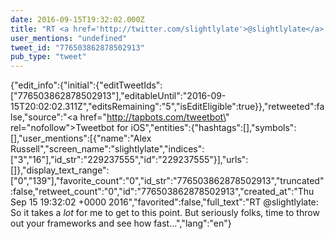 ```yaml
---
date: 2016-09-15T19:32:02.000Z
title: "RT <a href='http://twitter.com/slightlylate'>@slightlylate</a>: So it takes a *lot* for me to get to this point. But seriously folks, time to throw out your frameworks and see how fast…″"
user_mentions: "undefined"
tweet_id: "776503862878502913"
pub_type: "tweet"
---
```

{"edit_info":{"initial":{"editTweetIds":["776503862878502913"],"editableUntil":"2016-09-15T20:02:02.311Z","editsRemaining":"5","isEditEligible":true}},"retweeted":false,"source":"<a href=\"http://tapbots.com/tweetbot\" rel=\"nofollow\">Tweetbot for iΟS</a>","entities":{"hashtags":[],"symbols":[],"user_mentions":[{"name":"Alex Russell","screen_name":"slightlylate","indices":["3","16"],"id_str":"229237555","id":"229237555"}],"urls":[]},"display_text_range":["0","139"],"favorite_count":"0","id_str":"776503862878502913","truncated":false,"retweet_count":"0","id":"776503862878502913","created_at":"Thu Sep 15 19:32:02 +0000 2016","favorited":false,"full_text":"RT @slightlylate: So it takes a *lot* for me to get to this point. But seriously folks, time to throw out your frameworks and see how fast…","lang":"en"}
